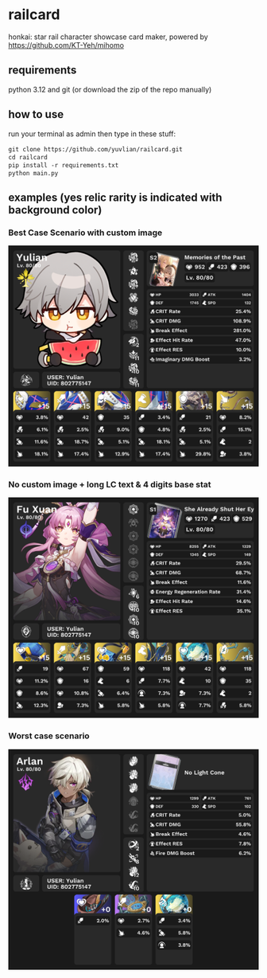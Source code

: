 # railcard
honkai: star rail character showcase card maker, powered by https://github.com/KT-Yeh/mihomo

## requirements
python 3.12 and git (or download the zip of the repo manually)

## how to use
run your terminal as admin
then type in these stuff:
```
git clone https://github.com/yuvlian/railcard.git
cd railcard
pip install -r requirements.txt 
python main.py
```
## examples (yes relic rarity is indicated with background color)
### Best Case Scenario with custom image
![](https://raw.githubusercontent.com/yuvlian/railcard/main/cards/802775147/Yulian.png)
### No custom image + long LC text & 4 digits base stat
![](https://raw.githubusercontent.com/yuvlian/railcard/main/cards/802775147/Fu%20Xuan.png)
### Worst case scenario
![](https://raw.githubusercontent.com/yuvlian/railcard/main/cards/802775147/Arlan.png)
